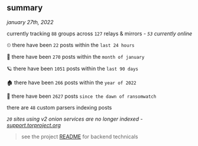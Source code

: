 
## summary
_january 27th, 2022_

currently tracking `88` groups across `127` relays & mirrors - _`53` currently online_

⏲ there have been `22` posts within the `last 24 hours`

🦈 there have been `270` posts within the `month of january`

🪐 there have been `1051` posts within the `last 90 days`

🏚 there have been `266` posts within the `year of 2022`

🦕 there have been `2627` posts `since the dawn of ransomwatch`

there are `48` custom parsers indexing posts

_`20` sites using v2 onion services are no longer indexed - [support.torproject.org](https://support.torproject.org/onionservices/v2-deprecation/)_

> see the project [README](https://github.com/thetanz/ransomwatch#ransomwatch--) for backend technicals
